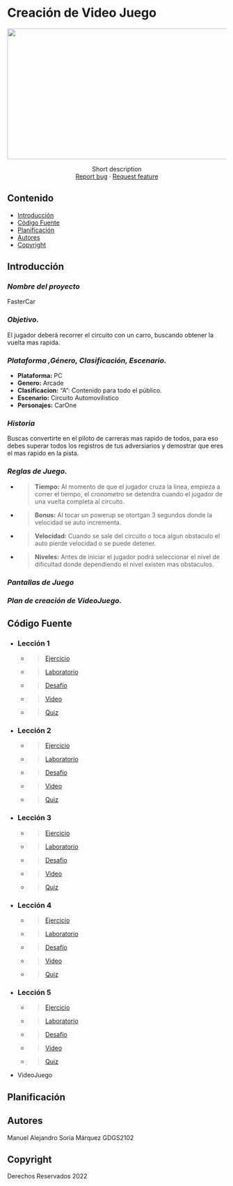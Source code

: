 # Creación de Video Juego
<p align="center">
    <img src="https://i0.wp.com/www.silviagaliana.com/wp-content/uploads/2014/04/Fondo-Super-Mario-para-Twitter.jpg" alt="Logo" width=1200 height=300>

  <p align="center">
    Short description
    <br>
    <a href="https://reponame/issues/new?template=bug.md">Report bug</a>
    ·
    <a href="https://reponame/issues/new?template=feature.md&labels=feature">Request feature</a>
  </p>
</p>


## Contenido

- [Introducción](#introducción)
- [Código Fuente](#código-fuente)
- [Planificación](#planificación)
- [Autores](#autores)
- [Copyright](#copyright)


## Introducción

### *Nombre del proyecto*
FasterCar
 ### *Objetivo.*
El jugador deberá recorrer el circuito con un carro, buscando obtener la vuelta mas rapida.
 ### *Plataforma ,Género, Clasificación, Escenario.*
 * **Plataforma:**  PC
 * **Genero:**  Arcade
 * **Clasificacion:**  “A”: Contenido para todo el público.
 * **Escenario:** Circuito Automovilistico 
 * **Personajes:**  CarOne

 ### *Historia*
Buscas convertirte en el piloto de carreras mas rapido de todos, para eso debes superar todos los registros de tus adversiarios y demostrar
que eres el mas rapido en la pista. 

 ### *Reglas de Juego.*
   * > **Tiempo:** Al momento de que el jugador cruza la linea, empieza a correr el tiempo, el cronometro se detendra cuando el jugador de una vuelta completa al circuito.
   * > **Bonus:** Al tocar un powerup se otortgan 3 segundos donde la velocidad se auto incrementa.
   * > **Velocidad:** Cuando se sale del circuito o toca algun obstaculo el auto pierde velocidad o se puede detener.
   * > **Niveles:** Antes de iniciar el jugador podrá seleccionar el nivel de dificultad donde dependiendo el nivel existen mas obstaculos.
    
 ### *Pantallas de Juego*
 ### *Plan de creación de VideoJuego.*

## Código Fuente

* ### Lección 1
  * > [Ejercicio](https://github.com/alexsoriamqz/Unity_MASM/tree/main/Unidad1/Ejercicio1.unitypackage)
  * > [Laboratorio](https://utnorteguanajuato-my.sharepoint.com/:w:/g/personal/1219100416_alumnos_utng_edu_mx/EdXdcgTCJzJIldlW7X-0OjgBX_lTqVrGHDLaJ3ZpOjFOaQ?e=dxD71s)
  * > [Desafío](https://github.com/alexsoriamqz/Unity_MASM/tree/main/Unidad1/Challenge_1.unitypackage)
  * > [Video](https://drive.google.com/file/d/1-PuEjfYmz6MUqpU3IqiNugVggqBx7HIt/view)
  * > [Quiz](https://github.com/alexsoriamqz/Unity_MASM/blob/main/Unidad1/Examen_1.png)
* ### Lección 2
  * > [Ejercicio](https://github.com/alexsoriamqz/Unity_MASM/tree/main/Unidad2/Ejercicio2.unitypackage)
  * > [Laboratorio](https://github.com/alexsoriamqz/Unity_MASM/tree/main/Unidad2/lab2.unitypackage)
  * > [Desafío](https://github.com/alexsoriamqz/Unity_MASM/tree/main/Unidad2/Challenge_2.unitypackage)
  * > [Video](https://drive.google.com/file/d/1-PuEjfYmz6MUqpU3IqiNugVggqBx7HIt/view)
  * > [Quiz](https://github.com/alexsoriamqz/Unity_MASM/blob/main/Unidad2/Examen_2.png)
* ### Lección 3
  * > [Ejercicio](https://github.com/alexsoriamqz/Unity_MASM/tree/main/Unidad3/Ejercicio3.unitypackage)
  * > [Laboratorio](https://github.com/alexsoriamqz/Unity_MASM/tree/main/Unidad3/lab3.unitypackage)
  * > [Desafío](https://github.com/alexsoriamqz/Unity_MASM/tree/main/Unidad3/Challenge_3.unitypackage)
  * > [Video]()
  * > [Quiz](https://github.com/alexsoriamqz/Unity_MASM/blob/main/Unidad3/Examen_3.png)
* ### Lección 4
  * > [Ejercicio](https://github.com/alexsoriamqz/Unity_MASM/tree/main/Unidad4/Ejercicio4.unitypackage)
  * > [Laboratorio](https://github.com/alexsoriamqz/Unity_MASM/tree/main/Unidad4/lab4.unitypackage)
  * > [Desafío](https://github.com/alexsoriamqz/Unity_MASM/tree/main/Unidad4/Challenge_4.unitypackage)
  * > [Video]()
  * > [Quiz](https://github.com/alexsoriamqz/Unity_MASM/blob/main/Unidad4/Examen_4.png)
* ### Lección 5
  * > [Ejercicio](https://github.com/alexsoriamqz/Unity_MASM/tree/main/Unidad5/Ejercicio5.unitypackage)
  * > [Laboratorio](https://github.com/alexsoriamqz/Unity_MASM/tree/main/Unidad5/lab5.unitypackage)
  * > [Desafío](https://github.com/alexsoriamqz/Unity_MASM/tree/main/Unidad5/Challenge_5.unitypackage)
  * > [Video]()
  * > [Quiz](https://github.com/alexsoriamqz/Unity_MASM/blob/main/Unidad5/Examen_1.png)
* VideoJuego

## Planificación

## Autores
Manuel Alejandro Soria Márquez GDGS2102

## Copyright
Derechos Reservados 2022
